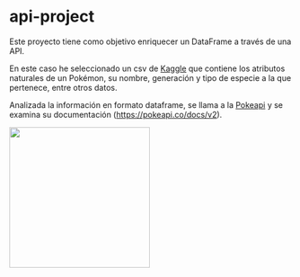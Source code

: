 # api-project

Este proyecto tiene como objetivo enriquecer un DataFrame a través de una API.

En este caso he seleccionado un csv de [Kaggle](https://www.kaggle.com/mariotormo/complete-pokemon-dataset-updated-090420?select=pokedex_%28Update_05.20%29.csv) que contiene los atributos naturales de un Pokémon, su nombre, generación y tipo de 
especie a la que pertenece, entre otros datos.

Analizada la información en formato dataframe, se llama a la [Pokeapi](https://pokeapi.co/) y se examina su documentación (https://pokeapi.co/docs/v2).

<img src="../Pokeapi.png" width="250">
